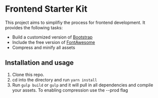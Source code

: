 # Frontend Starter Kit

This project aims to simplifiy the process for frontend development. It provides the following tasks:

- Build a customized version of [Bootstrap](http://getbootstrap.com/)
- Include the free version of [FontAwesome](http://fortawesome.github.io/Font-Awesome/)
- Compress and minify all assets

## Installation and usage

1. Clone this repo.
2. cd into the directory and run `yarn install`
3. Run `gulp build` or `gulp` and it will pull in all dependencies and compile your assets. To enabling compression use the --prod flag
